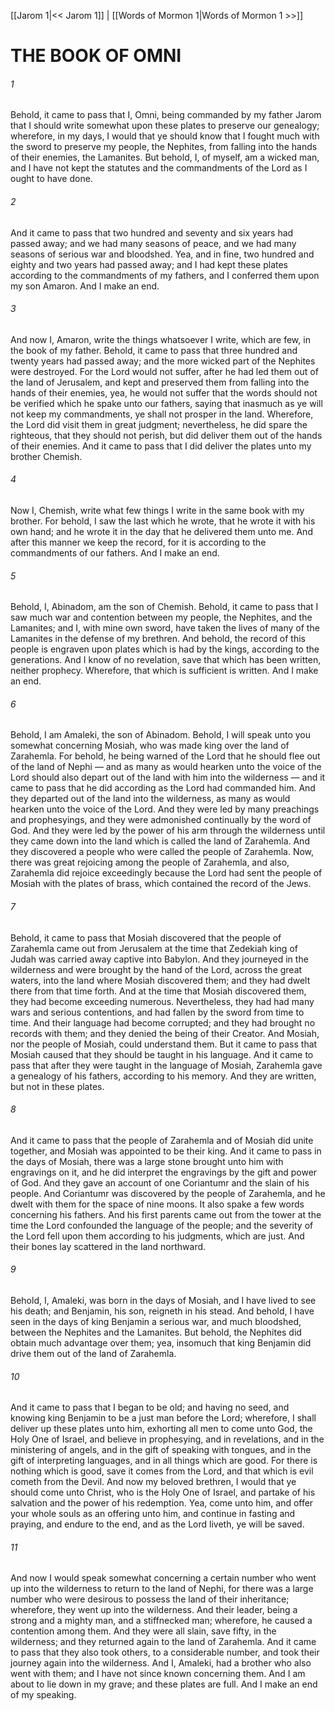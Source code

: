 [[Jarom 1|<< Jarom 1]]  |  [[Words of Mormon 1|Words of Mormon 1 >>]]

# THE BOOK OF OMNI
###### 1
Behold, it came to pass that I, Omni, being commanded by my father Jarom that I should write somewhat upon these plates to preserve our genealogy; wherefore, in my days, I would that ye should know that I fought much with the sword to preserve my people, the Nephites, from falling into the hands of their enemies, the Lamanites. But behold, I, of myself, am a wicked man, and I have not kept the statutes and the commandments of the Lord as I ought to have done.

###### 2
And it came to pass that two hundred and seventy and six years had passed away; and we had many seasons of peace, and we had many seasons of serious war and bloodshed. Yea, and in fine, two hundred and eighty and two years had passed away; and I had kept these plates according to the commandments of my fathers, and I conferred them upon my son Amaron. And I make an end.

###### 3
And now I, Amaron, write the things whatsoever I write, which are few, in the book of my father. Behold, it came to pass that three hundred and twenty years had passed away; and the more wicked part of the Nephites were destroyed. For the Lord would not suffer, after he had led them out of the land of Jerusalem, and kept and preserved them from falling into the hands of their enemies, yea, he would not suffer that the words should not be verified which he spake unto our fathers, saying that inasmuch as ye will not keep my commandments, ye shall not prosper in the land. Wherefore, the Lord did visit them in great judgment; nevertheless, he did spare the righteous, that they should not perish, but did deliver them out of the hands of their enemies. And it came to pass that I did deliver the plates unto my brother Chemish.

###### 4
Now I, Chemish, write what few things I write in the same book with my brother. For behold, I saw the last which he wrote, that he wrote it with his own hand; and he wrote it in the day that he delivered them unto me. And after this manner we keep the record, for it is according to the commandments of our fathers. And I make an end.

###### 5
Behold, I, Abinadom, am the son of Chemish. Behold, it came to pass that I saw much war and contention between my people, the Nephites, and the Lamanites; and I, with mine own sword, have taken the lives of many of the Lamanites in the defense of my brethren. And behold, the record of this people is engraven upon plates which is had by the kings, according to the generations. And I know of no revelation, save that which has been written, neither prophecy. Wherefore, that which is sufficient is written. And I make an end.

###### 6
Behold, I am Amaleki, the son of Abinadom. Behold, I will speak unto you somewhat concerning Mosiah, who was made king over the land of Zarahemla. For behold, he being warned of the Lord that he should flee out of the land of Nephi — and as many as would hearken unto the voice of the Lord should also depart out of the land with him into the wilderness — and it came to pass that he did according as the Lord had commanded him. And they departed out of the land into the wilderness, as many as would hearken unto the voice of the Lord. And they were led by many preachings and prophesyings, and they were admonished continually by the word of God. And they were led by the power of his arm through the wilderness until they came down into the land which is called the land of Zarahemla. And they discovered a people who were called the people of Zarahemla. Now, there was great rejoicing among the people of Zarahemla, and also, Zarahemla did rejoice exceedingly because the Lord had sent the people of Mosiah with the plates of brass, which contained the record of the Jews.

###### 7
Behold, it came to pass that Mosiah discovered that the people of Zarahemla came out from Jerusalem at the time that Zedekiah king of Judah was carried away captive into Babylon. And they journeyed in the wilderness and were brought by the hand of the Lord, across the great waters, into the land where Mosiah discovered them; and they had dwelt there from that time forth. And at the time that Mosiah discovered them, they had become exceeding numerous. Nevertheless, they had had many wars and serious contentions, and had fallen by the sword from time to time. And their language had become corrupted; and they had brought no records with them; and they denied the being of their Creator. And Mosiah, nor the people of Mosiah, could understand them. But it came to pass that Mosiah caused that they should be taught in his language. And it came to pass that after they were taught in the language of Mosiah, Zarahemla gave a genealogy of his fathers, according to his memory. And they are written, but not in these plates.

###### 8
And it came to pass that the people of Zarahemla and of Mosiah did unite together, and Mosiah was appointed to be their king. And it came to pass in the days of Mosiah, there was a large stone brought unto him with engravings on it, and he did interpret the engravings by the gift and power of God. And they gave an account of one Coriantumr and the slain of his people. And Coriantumr was discovered by the people of Zarahemla, and he dwelt with them for the space of nine moons. It also spake a few words concerning his fathers. And his first parents came out from the tower at the time the Lord confounded the language of the people; and the severity of the Lord fell upon them according to his judgments, which are just. And their bones lay scattered in the land northward.

###### 9
Behold, I, Amaleki, was born in the days of Mosiah, and I have lived to see his death; and Benjamin, his son, reigneth in his stead. And behold, I have seen in the days of king Benjamin a serious war, and much bloodshed, between the Nephites and the Lamanites. But behold, the Nephites did obtain much advantage over them; yea, insomuch that king Benjamin did drive them out of the land of Zarahemla.

###### 10
And it came to pass that I began to be old; and having no seed, and knowing king Benjamin to be a just man before the Lord; wherefore, I shall deliver up these plates unto him, exhorting all men to come unto God, the Holy One of Israel, and believe in prophesying, and in revelations, and in the ministering of angels, and in the gift of speaking with tongues, and in the gift of interpreting languages, and in all things which are good. For there is nothing which is good, save it comes from the Lord, and that which is evil cometh from the Devil. And now my beloved brethren, I would that ye should come unto Christ, who is the Holy One of Israel, and partake of his salvation and the power of his redemption. Yea, come unto him, and offer your whole souls as an offering unto him, and continue in fasting and praying, and endure to the end, and as the Lord liveth, ye will be saved.

###### 11
And now I would speak somewhat concerning a certain number who went up into the wilderness to return to the land of Nephi, for there was a large number who were desirous to possess the land of their inheritance; wherefore, they went up into the wilderness. And their leader, being a strong and a mighty man, and a stiffnecked man; wherefore, he caused a contention among them. And they were all slain, save fifty, in the wilderness; and they returned again to the land of Zarahemla. And it came to pass that they also took others, to a considerable number, and took their journey again into the wilderness. And I, Amaleki, had a brother who also went with them; and I have not since known concerning them. And I am about to lie down in my grave; and these plates are full. And I make an end of my speaking.